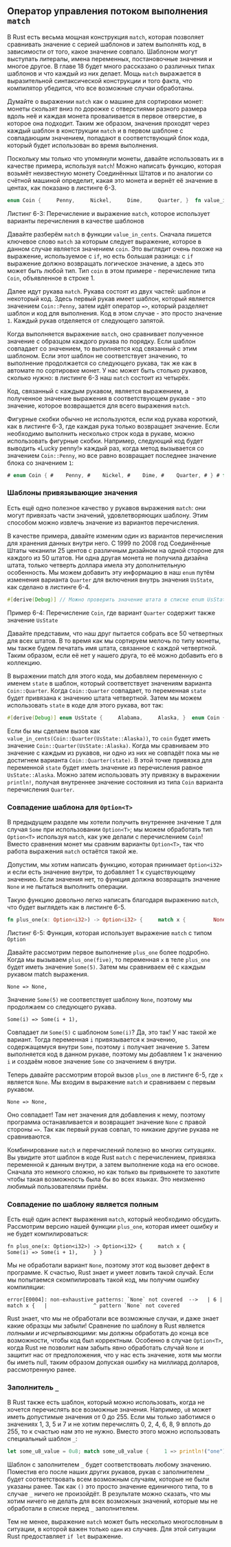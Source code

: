 ## Оператор управления потоком выполнения `match`

В Rust есть весьма мощная конструкция `match`, которая позволяет сравнивать значение с серией шаблонов и затем выполнять код, в зависимости от того, какое значение совпало. Шаблоном могут выступать литералы, имена переменных, постановочные значения и многое другое. В главе 18 будет много рассказано о различных типах шаблонов и что каждый из них делает. Мощь `match` выражается в выразительной синтаксической конструкции и того факта, что компилятор убедится, что все возможные случаи обработаны.

Думайте о выражении `match` как о машине для сортировки монет: монеты скользят вниз по дорожке с отверстиями разного размера вдоль неё и каждая монета проваливается в первое отверстие, в которое она подходит. Таким же образом, значения проходят через каждый шаблон в конструкции `match` и в первом шаблоне с совпадающим значением, попадают в соответствующий блок кода, который будет использован во время выполнения.

Поскольку мы только что упомянули монеты, давайте использовать их в качестве примера, используя `match`! Можно написать функцию, которая возьмёт неизвестную монету Соединённых Штатов и по аналогии со счётной машиной определит, какая это монета и вернёт её значение в центах, как показано в листинге 6-3.

```rust
enum Coin {     Penny,     Nickel,     Dime,     Quarter, }  fn value_in_cents(coin: Coin) -> u32 {     match coin {         Coin::Penny => 1,         Coin::Nickel => 5,         Coin::Dime => 10,         Coin::Quarter => 25,     } }
```

<span class="caption">Листинг 6-3: Перечисление и выражение <code>match</code>, которое использует варианты перечисления в качестве шаблонов</span>

Давайте разберём `match` в функции `value_in_cents`. Сначала пишется ключевое слово `match` за которым следует выражение, которое в данном случае является значением `coin`. Это выглядит очень похоже на выражение, используемое с `if`, но есть большая разница: с `if` выражение должно возвращать логическое значение, а здесь это может быть любой тип. Тип `coin` в этом примере - перечисление типа `Coin`, объявленное в строке 1.

Далее идут рукава `match`. Рукава состоят из двух частей: шаблон и некоторый код. Здесь первый рукав имеет шаблон, который является значением `Coin::Penny`, затем идёт оператор `=>`, который разделяет шаблон и код для выполнения. Код в этом случае - это просто значение `1`. Каждый рукав отделяется от следующего запятой.

Когда выполняется выражение `match`, оно сравнивает полученное значение с образцом каждого рукава по порядку. Если шаблон совпадает со значением, то выполняется код связанный с этим шаблоном. Если этот шаблон не соответствует значению, то выполнение продолжается со следующего рукава, так же как в автомате по сортировке монет. У нас может быть столько рукавов, сколько нужно: в листинге 6-3 наш `match` состоит из четырёх.

Код, связанный с каждым рукавом, является выражением, а полученное значение выражения в соответствующем рукаве - это значение, которое возвращается для всего выражения `match`.

Фигурные скобки обычно не используются, если код рукава короткий, как в листинге 6-3, где каждая рука только возвращает значение. Если необходимо выполнить несколько строк кода в рукаве, можно использовать фигурные скобки. Например, следующий код будет выводить «Lucky penny!» каждый раз, когда метод вызывается со значением `Coin::Penny`, но все равно возвращает последнее значение блока со значением `1`:

```rust
# enum Coin { #    Penny, #    Nickel, #    Dime, #    Quarter, # } # fn value_in_cents(coin: Coin) -> u32 {     match coin {         Coin::Penny => {             println!("Lucky penny!");             1         },         Coin::Nickel => 5,         Coin::Dime => 10,         Coin::Quarter => 25,     } }
```

### Шаблоны привязывающие значения

Есть ещё одно полезное качество у рукавов выражения `match`: они могут привязать части значений,  удовлетворяющих шаблону. Этим способом можно извлечь значение из вариантов перечисления.

В качестве примера, давайте изменим один из вариантов перечисления для хранения данных внутри него. С 1999 по 2008 год Соединённые Штаты чеканили 25 центов с различным дизайном на одной стороне для каждого из 50 штатов. Ни одна другая монета не получила дизайна штата, только четверть доллара имела эту дополнительную особенность. Мы можем добавить эту информацию в наш `enum` путём изменения варианта `Quarter` для включения внутрь значения `UsState`, как сделано в листинге 6-4.

```rust
#[derive(Debug)] // Можно проверить значение штата в списке enum UsState {     Alabama,     Alaska,     // ... etc }  enum Coin {     Penny,     Nickel,     Dime,     Quarter(UsState), }
```

<span class="caption">Пример 6-4: Перечисление <code>Coin</code>, где вариант <code>Quarter</code> содержит также значение <code>UsState</code></span>

Давайте представим, что наш друг пытается собрать все 50 четвертных для всех штатов. В то время как мы сортируем мелочь по типу монеты, мы также будем печатать имя штата, связанное с каждой четвертной. Таким образом, если её нет у нашего друга, то её можно добавить его в коллекцию.

В выражении match для этого кода, мы добавляем переменную с именем `state` в шаблон, который соответствует значениям варианта `Coin::Quarter`. Когда `Coin::Quarter` совпадает, то переменная `state` будет привязана к значению штата четвертной. Затем мы можем использовать `state` в коде для этого рукава, вот так:

```rust
#[derive(Debug)] enum UsState {     Alabama,     Alaska, }  enum Coin {     Penny,     Nickel,     Dime,     Quarter(UsState), }  fn value_in_cents(coin: Coin) -> u32 {     match coin {         Coin::Penny => 1,         Coin::Nickel => 5,         Coin::Dime => 10,         Coin::Quarter(state) => {             println!("State quarter from {:?}!", state);             25         }     } }  fn main() {     value_in_cents(Coin::Quarter(UsState::Alaska)); }
```

Если бы мы сделаем вызов как `value_in_cents(Coin::Quarter(UsState::Alaska))`, то `coin` будет иметь значение `Coin::Quarter(UsState::Alaska)`. Когда мы сравниваем это значение с каждым из рукавов, ни одно из них не совпадёт пока мы не достигнем варианта `Coin::Quarter(state)`. В этой точке привязка для переменной `state` будет иметь значение из перечисления равное `UsState::Alaska`. Можно затем использовать эту привязку в выражении `println!`, получая внутреннее значение состояния из типа `Coin` варианта перечисления `Quarter`.

### Совпадение шаблона для `Option<T>`

В предыдущем разделе мы хотели получить внутреннее значение `T` для случая `Some` при использовании `Option<T>`; мы можем обработать тип `Option<T>` используя `match`, как уже делали с перечислением `Coin`! Вместо сравнения монет мы сравним варианты `Option<T>`, так что работа выражения `match` остаётся такой же.

Допустим, мы хотим написать функцию, которая принимает `Option<i32>` и если есть значение внутри, то добавляет 1 к существующему значению. Если значения нет, то функция должна возвращать значение `None` и не пытаться выполнить операции.

Такую функцию довольно легко написать благодаря выражению `match`, что будет выглядеть как в листинге 6-5.

```rust
fn plus_one(x: Option<i32>) -> Option<i32> {     match x {         None => None,         Some(i) => Some(i + 1),     } }  fn main() {     let five = Some(5);     let six = plus_one(five);     let none = plus_one(None);      println!("{:?}", five);     println!("{:?}", six);     println!("{:?}", none); }
```

<span class="caption">Листинг 6-5: Функция, которая использует выражение <code>match</code> с типом <code>Option<i32></i32></code></span>

Давайте рассмотрим первое выполнение `plus_one` более подробно. Когда мы вызываем `plus_one(five)`, то переменная `x` в теле `plus_one` будет иметь значение `Some(5)`. Затем мы сравниваем её с каждым рукавом match выражения.

```rust,ignore
None => None,
```

Значение `Some(5)` не соответствует шаблону `None`, поэтому мы продолжаем со следующего рукава.

```rust,ignore
Some(i) => Some(i + 1),
```

Совпадает ли `Some(5)` с шаблоном `Some(i)`? Да, это так! У нас такой же вариант. Тогда переменная `i` привязывается к значению, содержащемуся внутри `Some`, поэтому `i` получает значение `5`. Затем выполняется код в данном рукаве, поэтому мы добавляем 1 к значению `i` и создаём новое значение `Some` со значением `6` внутри.

Теперь давайте рассмотрим второй вызов `plus_one` в листинге 6-5, где `x` является `None`. Мы входим в выражение `match` и сравниваем с первым рукавом.

```rust,ignore
None => None,
```

Оно совпадает! Там нет значения для добавления к нему, поэтому программа останавливается и возвращает значение `None` с правой стороны `=>`. Так как первый рукав совпал, то никакие другие рукава не сравниваются.

Комбинирование `match` и перечислений полезно во многих ситуациях. Вы увидите этот шаблон в коде Rust `match` с перечислением, привязка переменной к данным внутри, а затем выполнение кода на его основе. Сначала это немного сложно, но как только вы привыкнете то захотите чтобы такая возможность была бы во всех языках. Это неизменно любимый пользователями приём.

### Совпадение по шаблону является полным

Есть ещё один аспект выражения `match`, который необходимо обсудить. Рассмотрим версию нашей функции `plus_one`, которая имеет ошибку и не будет компилироваться:

```rust,ignore,does_not_compile
fn plus_one(x: Option<i32>) -> Option<i32> {     match x {         Some(i) => Some(i + 1),     } }
```

Мы не обработали вариант `None`, поэтому этот код вызовет дефект в программе. К счастью, Rust знает и умеет ловить такой случай. Если мы попытаемся скомпилировать такой код, мы получим ошибку компиляции:

```text
error[E0004]: non-exhaustive patterns: `None` not covered  -->   | 6 |         match x {   |               ^ pattern `None` not covered
```

Rust знает, что мы не обработали все возможные случаи, и даже знает какие образцы мы забыли! Сравнение по шаблону в Rust является *полными и исчерпывающими*: мы должны обработать до конца все возможности, чтобы код был корректным. Особенно в случае `Option<T>`, когда Rust не позволит нам забыть явно обработать случай `None` и защитит нас от предположения, что у нас есть значение, хотя мы могли бы иметь null, таким образом допуская ошибку на миллиард долларов, рассмотренную ранее.

### Заполнитель `_`

В Rust также есть шаблон, который можно использовать, когда не хочется перечислять все возможные значения. Например, `u8` может иметь допустимые значения от 0 до 255. Если мы только заботимся о значениях 1, 3, 5 и 7 и не хотим перечислять 0, 2, 4, 6, 8, 9 вплоть до 255, то к счастью нам это не нужно. Вместо этого можно использовать специальный шаблон `_`:

```rust
let some_u8_value = 0u8; match some_u8_value {     1 => println!("one"),     3 => println!("three"),     5 => println!("five"),     7 => println!("seven"),     _ => (), }
```

Шаблон с заполнителем `_` будет соответствовать любому значению. Поместив его после наших других рукавов, рукав с заполнителем `_` будет соответствовать всем возможным случаям, которые не были указаны ранее. Так как `()` это просто значение единичного типа, то в случае `_` ничего не произойдёт. В результате можно сказать, что мы хотим ничего не делать для всех возможных значений, которые мы не обработали в  списке перед `_` заполнителем.

Тем не менее, выражение `match` может быть несколько многословным в ситуации, в которой важен только `один` из случаев. Для этой ситуации Rust предоставляет `if let` выражение.
